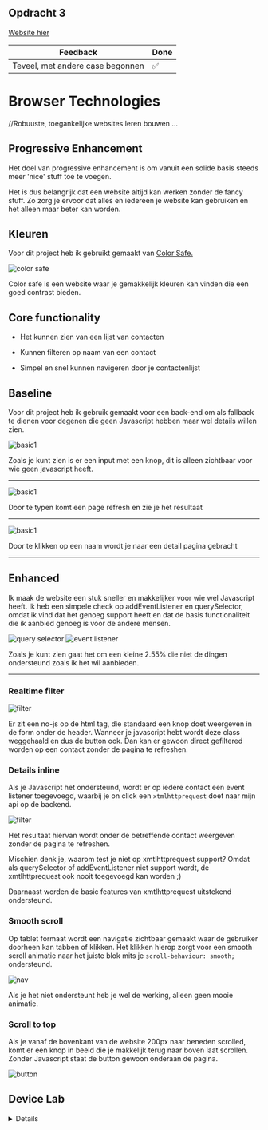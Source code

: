 ## Opdracht 3

[Website hier](https://opdracht3-maeokkmrkd.now.sh)

Feedback | Done |
---------|----------
Teveel, met andere case begonnen | ✅ 

# Browser Technologies
//Robuuste, toegankelijke websites leren bouwen …

## Progressive Enhancement

Het doel van progressive enhancement is om vanuit een solide basis steeds meer 'nice' stuff toe te voegen.

Het is dus belangrijk dat een website altijd kan werken zonder de fancy stuff. Zo zorg je ervoor dat alles en iedereen je website kan gebruiken en het alleen maar beter kan worden.

## Kleuren

Voor dit project heb ik gebruikt gemaakt van [Color Safe.](http://colorsafe.co/)

![color safe](images/colorsafe.png)

Color safe is een website waar je gemakkelijk kleuren kan vinden die een goed contrast bieden.


## Core functionality

* Het kunnen zien van een lijst van contacten

* Kunnen filteren op naam van een contact

* Simpel en snel kunnen navigeren door je contactenlijst

## Baseline

Voor dit project heb ik gebruik gemaakt voor een back-end om als fallback te dienen voor degenen die geen Javascript hebben maar wel details willen zien.

![basic1](images/basic1.png)

Zoals je kunt zien is er een input met een knop, dit is alleen zichtbaar voor wie geen javascript heeft.

---

![basic1](images/basic2.png)

Door te typen komt een page refresh en zie je het resultaat

---

![basic1](images/basic3.png)

Door te klikken op een naam wordt je naar een detail pagina gebracht

---

## Enhanced

Ik maak de website een stuk sneller en makkelijker voor wie wel Javascript heeft. Ik heb een simpele check op addEventListener en querySelector, omdat ik vind dat het genoeg support heeft en dat de basis functionaliteit die ik aanbied genoeg is voor de andere mensen.

![query selector](images/query.png)
![event listener](images/event.png)

Zoals je kunt zien gaat het om een kleine 2.55% die niet de dingen ondersteund zoals ik het wil aanbieden.

---

### Realtime filter

![filter](images/rfilter.png)

Er zit een no-js op de html tag, die standaard een knop doet weergeven in de form onder de header. Wanneer je javascript hebt wordt deze class weggehaald en dus de button ook. Dan kan er gewoon direct gefiltered worden op een contact zonder de pagina te refreshen.

### Details inline

Als je Javascript het ondersteund, wordt er op iedere contact een event listener toegevoegd, waarbij je on click een ```xtmlhttprequest``` doet naar mijn api op de backend.

![filter](images/resultaat.png)

Het resultaat hiervan wordt onder de betreffende contact weergeven zonder de pagina te refreshen.

Mischien denk je, waarom test je niet op xmtlhttprequest support? Omdat als querySelector of addEventListener niet support wordt, de xmtlhttprequest ook nooit toegevoegd kan worden ;)

Daarnaast worden de basic features van xmtlhttprequest uitstekend ondersteund.

### Smooth scroll

Op tablet formaat wordt een navigatie zichtbaar gemaakt waar de gebruiker doorheen kan tabben of klikken. Het klikken hierop zorgt voor een smooth scroll animatie naar het juiste blok mits je ```scroll-behaviour: smooth;``` ondersteund.

![nav](images/nav.png)

Als je het niet ondersteunt heb je wel de werking, alleen geen mooie animatie.

### Scroll to top

Als je vanaf de bovenkant van de website 200px naar beneden scrolled, komt er een knop in beeld die je makkelijk terug naar boven laat scrollen. Zonder Javascript staat de button gewoon onderaan de pagina.

![button](images/button.png)

## Device Lab

<details>

Microsoft Surface
![Older mobile browsers](./images/tests/IMG_5227.JPG)
Microsoft Surface - 2
![Older mobile browsers](./images/tests/IMG_2731.JPG)
Microsoft Surface - 3
![Older mobile browsers](./images/tests/IMG_6416.JPG)

![Older mobile browsers](./images/tests/IMG_9720.JPG)
![Older mobile browsers](./images/tests/IMG_1547.JPG)
![Older mobile browsers](./images/tests/IMG_0613.JPG)

</details>